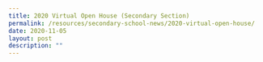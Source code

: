 ```yaml
---
title: 2020 Virtual Open House (Secondary Section)
permalink: /resources/secondary-school-news/2020-virtual-open-house/
date: 2020-11-05
layout: post
description: ""
---
```

